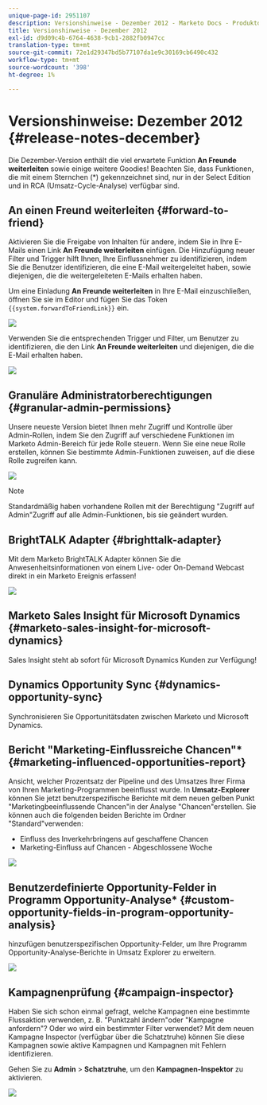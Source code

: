 ```yaml
---
unique-page-id: 2951107
description: Versionshinweise - Dezember 2012 - Marketo Docs - Produktdokumentation
title: Versionshinweise - Dezember 2012
exl-id: d9d09c4b-6764-4638-9cb1-2882fb0947cc
translation-type: tm+mt
source-git-commit: 72e1d29347bd5b77107da1e9c30169cb6490c432
workflow-type: tm+mt
source-wordcount: '398'
ht-degree: 1%

---
```


# Versionshinweise: Dezember 2012 {#release-notes-december}

Die Dezember-Version enthält die viel erwartete Funktion **An Freunde weiterleiten** sowie einige weitere Goodies! Beachten Sie, dass Funktionen, die mit einem Sternchen (*) gekennzeichnet sind, nur in der Select Edition und in RCA (Umsatz-Cycle-Analyse) verfügbar sind.

## An einen Freund weiterleiten {#forward-to-friend}

Aktivieren Sie die Freigabe von Inhalten für andere, indem Sie in Ihre E-Mails einen Link **An Freunde weiterleiten** einfügen. Die Hinzufügung neuer Filter und Trigger hilft Ihnen, Ihre Einflussnehmer zu identifizieren, indem Sie die Benutzer identifizieren, die eine E-Mail weitergeleitet haben, sowie diejenigen, die die weitergeleiteten E-Mails erhalten haben.

Um eine Einladung **An Freunde weiterleiten** in Ihre E-Mail einzuschließen, öffnen Sie sie im Editor und fügen Sie das Token `{{system.forwardToFriendLink}}` ein.

![](assets/image2014-9-23-10-3a50-3a45.png)

Verwenden Sie die entsprechenden Trigger und Filter, um Benutzer zu identifizieren, die den Link **An Freunde weiterleiten** und diejenigen, die die E-Mail erhalten haben.

![](assets/image2014-9-23-10-3a50-3a56.png)

## Granuläre Administratorberechtigungen {#granular-admin-permissions}

Unsere neueste Version bietet Ihnen mehr Zugriff und Kontrolle über Admin-Rollen, indem Sie den Zugriff auf verschiedene Funktionen im Marketo Admin-Bereich für jede Rolle steuern. Wenn Sie eine neue Rolle erstellen, können Sie bestimmte Admin-Funktionen zuweisen, auf die diese Rolle zugreifen kann.

![](assets/image2014-9-23-10-3a51-3a18.png)

>[!NOTE]
>
>Standardmäßig haben vorhandene Rollen mit der Berechtigung &quot;Zugriff auf Admin&quot;Zugriff auf alle Admin-Funktionen, bis sie geändert wurden.

## BrightTALK Adapter {#brighttalk-adapter}

Mit dem Marketo BrightTALK Adapter können Sie die Anwesenheitsinformationen von einem Live- oder On-Demand Webcast direkt in ein Marketo Ereignis erfassen!

![](assets/image2014-9-23-10-3a51-3a31.png)

## Marketo Sales Insight für Microsoft Dynamics {#marketo-sales-insight-for-microsoft-dynamics}

Sales Insight steht ab sofort für Microsoft Dynamics Kunden zur Verfügung!

## Dynamics Opportunity Sync {#dynamics-opportunity-sync}

Synchronisieren Sie Opportunitätsdaten zwischen Marketo und Microsoft Dynamics.

## Bericht &quot;Marketing-Einflussreiche Chancen&quot;* {#marketing-influenced-opportunities-report}

Ansicht, welcher Prozentsatz der Pipeline und des Umsatzes Ihrer Firma von Ihren Marketing-Programmen beeinflusst wurde. In **Umsatz-Explorer** können Sie jetzt benutzerspezifische Berichte mit dem neuen gelben Punkt &quot;Marketingbeeinflussende Chancen&quot;in der Analyse &quot;Chancen&quot;erstellen. Sie können auch die folgenden beiden Berichte im Ordner &quot;Standard&quot;verwenden:

* Einfluss des Inverkehrbringens auf geschaffene Chancen
* Marketing-Einfluss auf Chancen - Abgeschlossene Woche

![](assets/image2014-9-23-10-3a52-3a11.png)

## Benutzerdefinierte Opportunity-Felder in Programm Opportunity-Analyse* {#custom-opportunity-fields-in-program-opportunity-analysis}

hinzufügen benutzerspezifischen Opportunity-Felder, um Ihre Programm Opportunity-Analyse-Berichte in Umsatz Explorer zu erweitern.

![](assets/image2014-9-23-10-3a52-3a23.png)

## Kampagnenprüfung {#campaign-inspector}

Haben Sie sich schon einmal gefragt, welche Kampagnen eine bestimmte Flussaktion verwenden, z. B. &quot;Punktzahl ändern&quot;oder &quot;Kampagne anfordern&quot;? Oder wo wird ein bestimmter Filter verwendet? Mit dem neuen Kampagne Inspector (verfügbar über die Schatztruhe) können Sie diese Kampagnen sowie aktive Kampagnen und Kampagnen mit Fehlern identifizieren.

Gehen Sie zu **Admin** > **Schatztruhe**, um den **Kampagnen-Inspektor** zu aktivieren.

![](assets/image2014-9-23-10-3a52-3a39.png)
